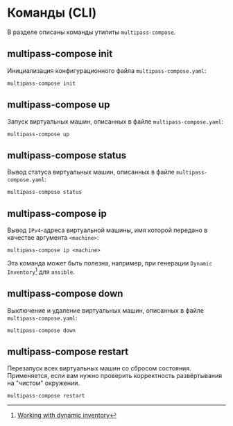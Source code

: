 # Команды (CLI)

В разделе описаны команды утилиты `multipass-compose`.

## multipass-compose init

Инициализация конфигурационного файла `multipass-compose.yaml`:

```shell
multipass-compose init
```

## multipass-compose up

Запуск виртуальных машин, описанных в файле `multipass-compose.yaml`:

```shell
multipass-compose up
```

## multipass-compose status

Вывод статуса виртуальных машин, описанных в файле `multipass-compose.yaml`:

```shell
multipass-compose status
```

## multipass-compose ip <machine>

Вывод `IPv4`-адреса виртуальной машины, имя которой передано в качестве
аргумента `<machine>`:

```shell
multipass-compose ip <machine>
```

Эта команда может быть полезна, например, при
генерации `Dynamic Inventory`[^dynamic-inventory] для `ansible`.

## multipass-compose down

Выключение и удаление виртуальных машин, описанных в
файле `multipass-compose.yaml`:

```shell
multipass-compose down
```

## multipass-compose restart

Перезапуск всех виртуальных машин со сбросом состояния. Применяется, если вам
нужно проверить корректность развёртывания на "чистом" окружении.

```shell
multipass-compose restart
```

[^dynamic-inventory]: [Working with dynamic inventory](https://docs.ansible.com/ansible/latest/user_guide/intro_dynamic_inventory.html)

